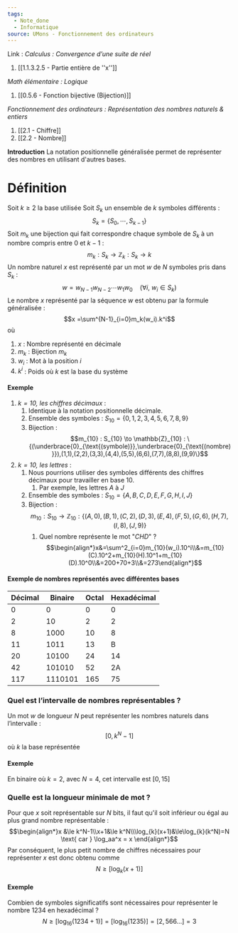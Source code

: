 ```yaml
---
tags:
  - Note_done
  - Informatique
source: UMons - Fonctionnement des ordinateurs
---
```


Link :
_Calculus : Convergence d’une suite de réel_
1. [[1.1.3.2.5 - Partie entière de ''x'']]

_Math élémentaire : Logique_
1. [[0.5.6 - Fonction bijective (Bijection)]]

_Fonctionnement des ordinateurs : Représentation des nombres naturels & entiers_
1. [[2.1 - Chiffre]]
2. [[2.2 - Nombre]]

**Introduction**
La notation positionnelle généralisée permet de représenter des nombres en utilisant d'autres bases.

# Définition
Soit $k \ge 2$ la base utilisée
Soit $S_k$ un ensemble de $k$ symboles différents : $$S_k=\{S_0,\cdots,S_{k-1}\}$$
Soit $m_k$ une bijection qui fait correspondre chaque symbole de $S_k$ à un nombre compris entre 0 et $k-1$ : $$m_k : S_k\to \mathbb{Z}_k : S_k \to k$$
Un nombre naturel $x$ est représenté par un mot $w$ de $N$ symboles pris dans $S_k$ : $$w=w_{N-1}w_{N-2}\cdots w_1w_0\quad (\forall i,\ w_i \in S_k)$$
Le nombre $x$ représenté par la séquence $w$ est obtenu par la formule généralisée : $$x =\sum^{N-1}_{i=0}m_k(w_i).k^i$$ où
1. $x$ : Nombre représenté en décimale
2. $m_k$ : Bijection $m_k$ 
3. $w_i$ : Mot à la position $i$
4. $k^i$ : Poids où $k$ est la base du système 

#### Exemple
1. _$k=10$, les chiffres décimaux_ :
	1. Identique à la notation positionnelle décimale.
	2. Ensemble des symboles : $S_{10} = \{0,1,2,3,4,5,6,7,8,9\}$ 
	3. Bijection : $$m_{10} : S_{10} \to \mathbb{Z}_{10} : \{(\underbrace{0}_{\text{(symbole)}},\underbrace{0}_{\text{(nombre)}}),(1,1),(2,2),(3,3),(4,4),(5,5),(6,6),(7,7),(8,8),(9,9)\}$$
2. _$k=10$, les lettres_ :
	1. Nous pourrions utiliser des symboles différents des chiffres décimaux pour travailler en base 10. 
		1. Par exemple, les lettres $A$ à $J$
	2. Ensemble des symboles : $S_{10} = \{A,B,C,D,E,F,G,H,I,J\}$ 
	3. Bijection : $$m_{10} : S_{10}\to \mathbb{Z}_{10} : \{(A,0),(B,1),(C,2),(D,3),(E,4),(F,5),(G,6),(H,7),(I,8),(J,9)\}$$
		1. Quel nombre représente le mot "$CHD$" ? $$\begin{align*}x&=\sum^2_{i=0}m_{10}(w_i).10^i\\&=m_{10}(C).10^2+m_{10}(H).10^1+m_{10}(D).10^0\\&=200+70+3\\&=273\end{align*}$$

#### Exemple de nombres représentés avec différentes bases 
| Décimal | Binaire | Octal | Hexadécimal |
| ------- | ------- | ----- | ----------- |
| 0       | 0       | 0     | 0           |
| 2       | 10      | 2     | 2           |
| 8       | 1000    | 10    | 8           |
| 11      | 1011    | 13    | B           |
| 20      | 10100   | 24    | 14          |
| 42      | 101010  | 52    | 2A          |
| 117     | 1110101 | 165   | 75          |

### Quel est l’intervalle de nombres représentables ?
Un mot $w$ de longueur $N$ peut représenter les nombres naturels dans l’intervalle : $$[0,k^N-1]$$ où $k$ la base représentée 
#### Exemple
En binaire où $k=2$, avec $N=4$, cet intervalle est $[0,15]$

### Quelle est la longueur minimale de mot ?
Pour que $x$ soit représentable sur $N$ bits, il faut qu'il soit inférieur ou égal au plus grand nombre représentable : $$\begin{align*}x &\le k^N-1\\x+1&\le k^N\\\log_{k}(x+1)&\le\log_{k}(k^N)=N \text{ car } \log_aa^x = x \end{align*}$$
Par conséquent, le plus petit nombre de chiffres nécessaires pour représenter $x$ est donc obtenu comme $$N \ge [\log_{k}(x+1)]$$
#### Exemple
Combien de symboles significatifs sont nécessaires pour représenter le nombre $1234$ en hexadécimal ? 
$$N \ge [\log_{16}(1234+1)]=[\log_{16}(1235)]=[2,566…]=3$$

